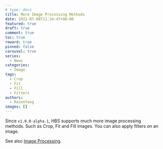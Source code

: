 ```yaml
---
# type: docs
title: More Image Processing Methods
date: 2022-07-08T11:34:47+08:00
featured: true
draft: true
comment: true
toc: true
reward: true
pinned: false
carousel: true
series:
  - News
categories:
  - Image
tags:
  - Crop
  - Fit
  - Fill
  - Filters
authors:
  - RazonYang
images: []
---
```


Since `v1.0.0-alpha.1`, HBS supports much more image processing methods. Such as Crop, Fit and Fill images. You can also apply filters on an image.

<!--more-->

See also [Image Processing](https://hbs.razonyang.com/v1/en/docs/image-processing/).
